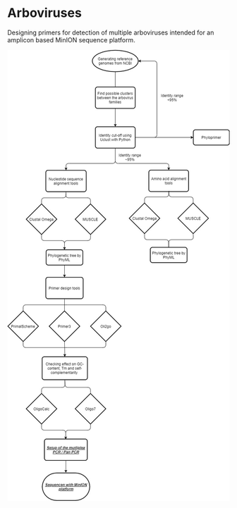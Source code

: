# Arboviruses
Designing primers for detection of multiple arboviruses intended for an amplicon based MinION sequence platform.

![](Flowchart/Project_Flowchart.jpg)

